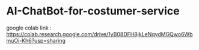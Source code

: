 # AI-ChatBot-for-costumer-service
google colab link : https://colab.research.google.com/drive/1yB08DFH8jkLeNqydMGQwo6WbmuOi-Kh6?usp=sharing